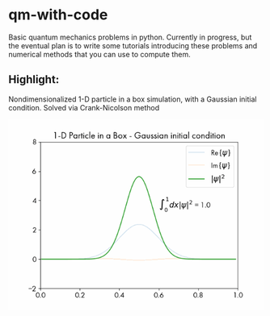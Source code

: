 # qm-with-code
Basic quantum mechanics problems in python. Currently in progress, but the eventual plan is to write some tutorials introducing these problems and numerical methods that you can use to compute them. 

## Highlight:
Nondimensionalized 1-D particle in a box simulation, with a Gaussian initial condition. Solved via Crank-Nicolson method

<img src=https://github.com/IssraAli/qm-with-code/blob/main/pib-gauss.gif>
